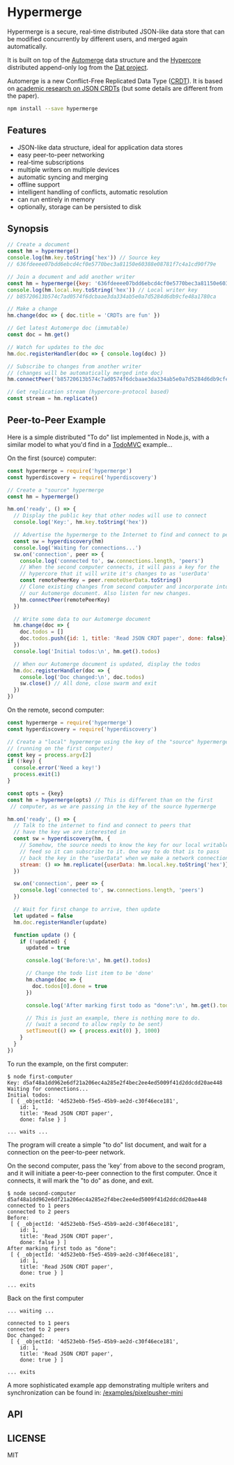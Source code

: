# Hypermerge

Hypermerge is a secure, real-time distributed JSON-like data store that can be modified concurrently by different users, and merged again automatically.

It is built on top of the [Automerge](https://github.com/automerge/automerge) data structure and the [Hypercore](https://github.com/mafintosh/hypercore) distributed append-only log from the [Dat project](https://datproject.org/).

Automerge is a new Conflict-Free Replicated Data Type
  ([CRDT](https://en.wikipedia.org/wiki/Conflict-free_replicated_data_type)). It is based on [academic research on JSON CRDTs](https://arxiv.org/abs/1608.03960) (but some details are different from the paper).

``` sh
npm install --save hypermerge
```

## Features

* JSON-like data structure, ideal for application data stores
* easy peer-to-peer networking
* real-time subscriptions
* multiple writers on multiple devices
* automatic syncing and merging
* offline support
* intelligent handling of conflicts, automatic resolution
* can run entirely in memory
* optionally, storage can be persisted to disk

## Synopsis

``` js
// Create a document
const hm = hypermerge()
console.log(hm.key.toString('hex')) // Source key
// 636fdeeee07bdd6ebcd4cf0e5770bec3a81150e60388e08781f7c4a1cd90f79e

// Join a document and add another writer
const hm = hypermerge({key: '636fdeeee07bdd6ebcd4cf0e5770bec3a81150e60388e08781f7c4a1cd90f79e'})
console.log(hm.local.key.toString('hex')) // Local writer key
// b85720613b574c7ad0574f6dcbaae3da334ab5e0a7d5284d6db9cfe48a1780ca

// Make a change
hm.change(doc => { doc.title = 'CRDTs are fun' })

// Get latest Automerge doc (immutable)
const doc = hm.get()

// Watch for updates to the doc
hm.doc.registerHandler(doc => { console.log(doc) })

// Subscribe to changes from another writer
// (changes will be automatically merged into doc)
hm.connectPeer('b85720613b574c7ad0574f6dcbaae3da334ab5e0a7d5284d6db9cfe48a1780ca')

// Get replication stream (hypercore-protocol based)
const stream = hm.replicate()
```

## Peer-to-Peer Example

Here is a simple distributed "To do" list implemented in Node.js, with a similar model to what you'd find in a [TodoMVC](http://todomvc.com/) example...

On the first (source) computer:

``` js
const hypermerge = require('hypermerge')
const hyperdiscovery = require('hyperdiscovery')

// Create a "source" hypermerge
const hm = hypermerge()

hm.on('ready', () => {
  // Display the public key that other nodes will use to connect
  console.log('Key:', hm.key.toString('hex'))

  // Advertise the hypermerge to the Internet to find and connect to peers
  const sw = hyperdiscovery(hm)
  console.log('Waiting for connections...')
  sw.on('connection', peer => {
    console.log('connected to', sw.connections.length, 'peers')
    // When the second computer connects, it will pass a key for the
    // hypercore that it will write it's changes to as 'userData'
    const remotePeerKey = peer.remoteUserData.toString()
    // Clone existing changes from second computer and incorporate into
    // our Automerge document. Also listen for new changes.
    hm.connectPeer(remotePeerKey)
  })

  // Write some data to our Automerge document
  hm.change(doc => {
    doc.todos = []
    doc.todos.push({id: 1, title: 'Read JSON CRDT paper', done: false})
  })
  console.log('Initial todos:\n', hm.get().todos)

  // When our Automerge document is updated, display the todos
  hm.doc.registerHandler(doc => {
    console.log('Doc changed:\n', doc.todos)
    sw.close() // All done, close swarm and exit
  })
})
```

On the remote, second computer:

``` js
const hypermerge = require('hypermerge')
const hyperdiscovery = require('hyperdiscovery')

// Create a "local" hypermerge using the key of the "source" hypermerge
// (running on the first computer)
const key = process.argv[2]
if (!key) {
  console.error('Need a key!')
  process.exit(1)
}

const opts = {key}
const hm = hypermerge(opts) // This is different than on the first
 // computer, as we are passing in the key of the source hypermerge

hm.on('ready', () => {
  // Talk to the internet to find and connect to peers that
  // have the key we are interested in
  const sw = hyperdiscovery(hm, {
    // Somehow, the source needs to know the key for our local writable
    // feed so it can subscribe to it. One way to do that is to pass
    // back the key in the "userData" when we make a network connection.
    stream: () => hm.replicate({userData: hm.local.key.toString('hex')})
  })

  sw.on('connection', peer => {
    console.log('connected to', sw.connections.length, 'peers')
  })

  // Wait for first change to arrive, then update
  let updated = false
  hm.doc.registerHandler(update)

  function update () {
    if (!updated) {
      updated = true

      console.log('Before:\n', hm.get().todos)

      // Change the todo list item to be 'done'
      hm.change(doc => {
        doc.todos[0].done = true
      })

      console.log('After marking first todo as "done":\n', hm.get().todos)

      // This is just an example, there is nothing more to do.
      // (wait a second to allow reply to be sent)
      setTimeout(() => { process.exit(0) }, 1000)
    }
  }
})
```

To run the example, on the first computer:

```
$ node first-computer
Key: d5af48a1dd962e6df21a206ec4a285e2f4bec2ee4ed5009f41d2ddcdd20ae448
Waiting for connections...
Initial todos:
 [ { _objectId: '4d523ebb-f5e5-45b9-ae2d-c30f46ece181',
    id: 1,
    title: 'Read JSON CRDT paper',
    done: false } ]

... waits ...
```

The program will create a simple "to do" list document, and wait for a connection on the peer-to-peer network.

On the second computer, pass the 'key' from above to the second program, and it will initiate a peer-to-peer connection to the first computer. Once it connects, it will mark the "to do" as done, and exit.

```
$ node second-computer d5af48a1dd962e6df21a206ec4a285e2f4bec2ee4ed5009f41d2ddcdd20ae448
connected to 1 peers
connected to 2 peers
Before:
 [ { _objectId: '4d523ebb-f5e5-45b9-ae2d-c30f46ece181',
    id: 1,
    title: 'Read JSON CRDT paper',
    done: false } ]
After marking first todo as "done":
 [ { _objectId: '4d523ebb-f5e5-45b9-ae2d-c30f46ece181',
    id: 1,
    title: 'Read JSON CRDT paper',
    done: true } ]

... exits
```

Back on the first computer

```
... waiting ...

connected to 1 peers
connected to 2 peers
Doc changed:
 [ { _objectId: '4d523ebb-f5e5-45b9-ae2d-c30f46ece181',
    id: 1,
    title: 'Read JSON CRDT paper',
    done: true } ]

... exits    
```

A more sophisticated example app demonstrating multiple writers and synchronization can be found in: [/examples/pixelpusher-mini](/examples/pixelpusher-mini)

## API

## LICENSE

MIT

